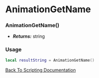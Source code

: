 # AnimationGetName

### AnimationGetName()
- ***Returns:*** string

### Usage

```Lua
local resultString = AnimationGetName()
```


[Back To Scripting Documentation](../README.md)
